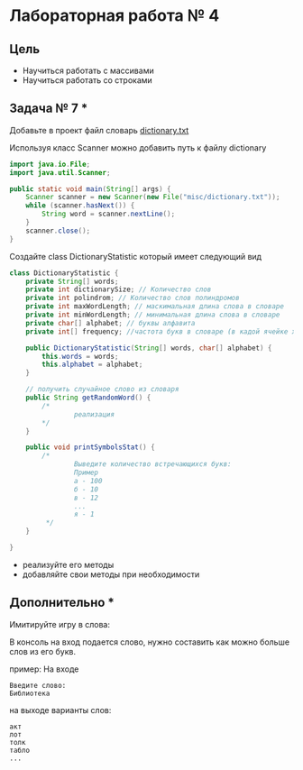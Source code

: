 # Лабораторная работа № 4

## Цель

- Научиться работать с массивами
- Научиться работать со строками

## Задача № 7 *

Добавьте в проект файл словарь [dictionary.txt](../misc/dictionary.txt)

Используя класс Scanner можно добавить путь к файлу dictionary

```java
import java.io.File;
import java.util.Scanner;

public static void main(String[] args) {
    Scanner scanner = new Scanner(new File("misc/dictionary.txt"));
    while (scanner.hasNext()) {
        String word = scanner.nextLine();
    }
    scanner.close();
}
```

Создайте class DictionaryStatistic который имеет следующий вид

```java
class DictionaryStatistic {
    private String[] words;
    private int dictionarySize; // Количество слов 
    private int polindrom; // Количество слов полиндромов
    private int maxWordLength; // маскимальная длина слова в словаре
    private int minWordLength; // минимальная длина слова в словаре
    private char[] alphabet; // буквы алфавита
    private int[] frequency; //частота букв в словаре (в кадой ячейке хранит частоту букв, а индрес - это позиция буквы в alpabet)

    public DictionaryStatistic(String[] words, char[] alphabet) {
        this.words = words;
        this.alphabet = alphabet;
    }

    // получить случайное слово из словаря
    public String getRandomWord() {
        /*
                реализация
        */
    }

    public void printSymbolsStat() {
        /*
                Выведите количество встречающихся букв:
                Пример
                а - 100
                б - 10
                в - 12
                ... 
                я - 1 
         */
    }

}
```

- реализуйте его методы
- добавляйте свои методы при необходимости

## Дополнительно *

Имитируйте игру в слова:

В консоль на вход подается слово, нужно составить как можно больше слов из его букв.

пример:
На входе

```
Введите слово:
Библиотека
```

на выходе варианты слов:

```
акт
лот
толк
табло
...
```
